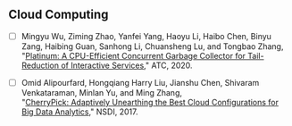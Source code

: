 ## Cloud Computing

- [ ] Mingyu Wu, Ziming Zhao, Yanfei Yang, Haoyu Li, Haibo Chen, Binyu Zang, Haibing Guan, Sanhong Li, Chuansheng Lu, and Tongbao Zhang,  
"[Platinum: A CPU-Efficient Concurrent Garbage Collector for Tail-Reduction of Interactive Services](https://www.usenix.org/system/files/atc20-wu-mingyu.pdf)," ATC, 2020.

- [ ] Omid Alipourfard, Hongqiang Harry Liu, Jianshu Chen, Shivaram Venkataraman, Minlan Yu, and Ming Zhang,  
"[CherryPick: Adaptively Unearthing the Best Cloud Configurations for Big Data Analytics](https://www.usenix.org/system/files/conference/nsdi17/nsdi17-alipourfard.pdf)," NSDI, 2017.
